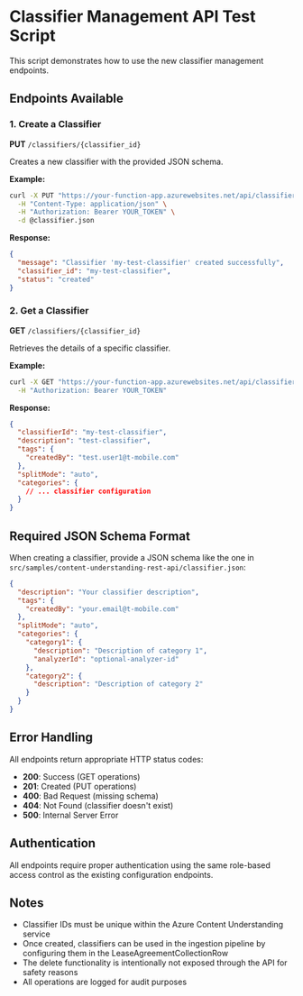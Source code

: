# Classifier Management API Test Script

This script demonstrates how to use the new classifier management endpoints.

## Endpoints Available

### 1. Create a Classifier
**PUT** `/classifiers/{classifier_id}`

Creates a new classifier with the provided JSON schema.

**Example:**
```bash
curl -X PUT "https://your-function-app.azurewebsites.net/api/classifiers/my-test-classifier" \
  -H "Content-Type: application/json" \
  -H "Authorization: Bearer YOUR_TOKEN" \
  -d @classifier.json
```

**Response:**
```json
{
  "message": "Classifier 'my-test-classifier' created successfully",
  "classifier_id": "my-test-classifier",
  "status": "created"
}
```

### 2. Get a Classifier
**GET** `/classifiers/{classifier_id}`

Retrieves the details of a specific classifier.

**Example:**
```bash
curl -X GET "https://your-function-app.azurewebsites.net/api/classifiers/my-test-classifier" \
  -H "Authorization: Bearer YOUR_TOKEN"
```

**Response:**
```json
{
  "classifierId": "my-test-classifier",
  "description": "test-classifier",
  "tags": {
    "createdBy": "test.user1@t-mobile.com"
  },
  "splitMode": "auto",
  "categories": {
    // ... classifier configuration
  }
}
```

## Required JSON Schema Format

When creating a classifier, provide a JSON schema like the one in `src/samples/content-understanding-rest-api/classifier.json`:

```json
{
  "description": "Your classifier description",
  "tags": {
    "createdBy": "your.email@t-mobile.com"
  },
  "splitMode": "auto",
  "categories": {
    "category1": {
      "description": "Description of category 1",
      "analyzerId": "optional-analyzer-id"
    },
    "category2": {
      "description": "Description of category 2"
    }
  }
}
```

## Error Handling

All endpoints return appropriate HTTP status codes:
- **200**: Success (GET operations)
- **201**: Created (PUT operations)
- **400**: Bad Request (missing schema)
- **404**: Not Found (classifier doesn't exist)
- **500**: Internal Server Error

## Authentication

All endpoints require proper authentication using the same role-based access control as the existing configuration endpoints.

## Notes

- Classifier IDs must be unique within the Azure Content Understanding service
- Once created, classifiers can be used in the ingestion pipeline by configuring them in the LeaseAgreementCollectionRow
- The delete functionality is intentionally not exposed through the API for safety reasons
- All operations are logged for audit purposes
